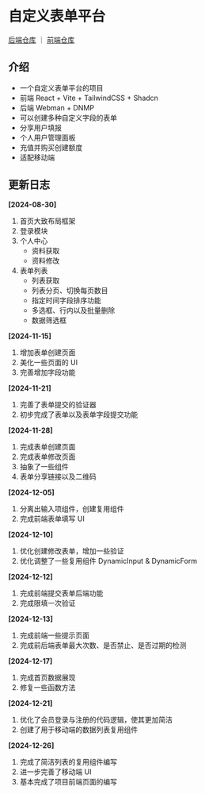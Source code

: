 # 自定义表单平台

[后端仓库](https://github.com/echoshiki/formhelper) ｜ [前端仓库](https://github.com/echoshiki/formhelper_front)

## 介绍

- 一个自定义表单平台的项目
- 前端 React + Vite + TailwindCSS + Shadcn
- 后端 Webman + DNMP
- 可以创建多种自定义字段的表单
- 分享用户填报
- 个人用户管理面板
- 充值并购买创建额度
- 适配移动端

## 更新日志

**[2024-08-30]**
1. 首页大致布局框架
2. 登录模块
3. 个人中心
   - 资料获取
   - 资料修改
4. 表单列表
   - 列表获取
   - 列表分页、切换每页数目
   - 指定时间字段排序功能
   - 多选框、行内以及批量删除
   - 数据筛选框

**[2024-11-15]**
1. 增加表单创建页面
2. 美化一些页面的 UI
3. 完善增加字段功能

**[2024-11-21]**
1. 完善了表单提交的验证器
2. 初步完成了表单以及表单字段提交功能

**[2024-11-28]**
1. 完成表单创建页面
2. 完成表单修改页面
3. 抽象了一些组件
4. 表单分享链接以及二维码

**[2024-12-05]**
1. 分离出输入项组件，创建复用组件
2. 完成前端表单填写 UI

**[2024-12-10]**
1. 优化创建修改表单，增加一些验证
2. 优化调整了一些复用组件 DynamicInput & DynamicForm

**[2024-12-12]**
1. 完成前端提交表单后端功能
2. 完成限填一次验证

**[2024-12-13]**
1. 完成前端一些提示页面
2. 完成前后端表单最大次数、是否禁止、是否过期的检测

**[2024-12-17]**
1. 完成首页数据展现
2. 修复一些函数方法

**[2024-12-21]**
1. 优化了会员登录与注册的代码逻辑，使其更加简洁
2. 创建了用于移动端的数据列表复用组件

**[2024-12-26]**
1. 完成了简洁列表的复用组件编写
2. 进一步完善了移动端 UI
3. 基本完成了项目前端页面的编写